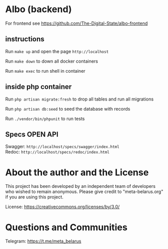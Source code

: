 # Albo (backend)

For frontend see https://github.com/The-Digital-State/albo-frontend

## instructions


Run `make up` and open the page `http://localhost`

Run `make down` to down all docker containers

Run `make exec` to run shell in container

## inside php container

Run `php artisan migrate:fresh` to drop all tables and run all migrations

Run `php artisan db:seed` to seed the database with records

Run `./vendor/bin/phpunit` to run tests

## Specs OPEN API

Swagger: `http://localhost/specs/swagger/index.html`  
Redoc: `http://localhost/specs/redoc/index.html`

# About the author and the License

This project has been developed by an independent team of developers who wished to remain anonymous. Please give credit to "meta-belarus.org" if you are using this project.

License: https://creativecommons.org/licenses/by/3.0/

# Questions and Communities

Telegram: https://t.me/meta_belarus
